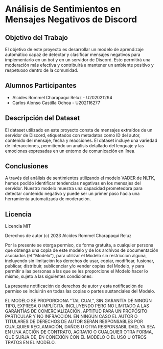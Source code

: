 # Análisis de Sentimientos en Mensajes Negativos de Discord

## Objetivo del Trabajo

El objetivo de este proyecto es desarrollar un modelo de aprendizaje automático capaz de detectar y clasificar mensajes negativos para implementarlo en un bot y en un servidor de Discord. Esto permitirá una moderación más efectiva y contribuirá a mantener un ambiente positivo y respetuoso dentro de la comunidad.

## Alumnos Participantes

- Alcides Rommel Charapaqui Reluz - U202021294
- Carlos Alonso Castilla Ochoa - U202116277

## Descripción del Dataset

El dataset utilizado en este proyecto consta de mensajes extraídos de un servidor de Discord, etiquetados con metadatos como ID del autor, contenido del mensaje, fecha y reacciones. El dataset incluye una variedad de interacciones, permitiendo un análisis detallado del lenguaje y las emociones expresadas en un entorno de comunicación en línea.

## Conclusiones

A través del análisis de sentimientos utilizando el modelo VADER de NLTK, hemos podido identificar tendencias negativas en los mensajes del servidor. Nuestro modelo muestra una capacidad prometedora para detectar contenido negativo y puede ser un primer paso hacia una herramienta automatizada de moderación.

## Licencia

Licencia MIT

Derechos de autor (c) 2023 Alcides Rommel Charapaqui Reluz

Por la presente se otorga permiso, de forma gratuita, a cualquier persona que obtenga una copia de este modelo y de los archivos de documentación asociados (el "Modelo"), para utilizar el Modelo sin restricción alguna, incluyendo sin limitación los derechos de usar, copiar, modificar, fusionar, publicar, distribuir, sublicenciar y/o vender copias del Modelo, y para permitir a las personas a las que se les proporcione el Modelo hacer lo mismo, sujeto a las siguientes condiciones:

La presente notificación de derechos de autor y esta notificación de permiso se incluirán en todas las copias o partes sustanciales del Modelo.

EL MODELO SE PROPORCIONA "TAL CUAL", SIN GARANTÍA DE NINGÚN TIPO, EXPRESA O IMPLÍCITA, INCLUYENDO PERO NO LIMITADO A LAS GARANTÍAS DE COMERCIALIZACIÓN, APTITUD PARA UN PROPÓSITO PARTICULAR Y NO INFRACCIÓN. EN NINGÚN CASO EL AUTOR O TITULARES DE DERECHOS DE AUTOR SERÁN RESPONSABLES POR CUALQUIER RECLAMACIÓN, DAÑOS U OTRA RESPONSABILIDAD, YA SEA EN UNA ACCIÓN DE CONTRATO, AGRAVIO O CUALQUIER OTRA FORMA, QUE SURJA DE, EN CONEXIÓN CON EL MODELO O EL USO U OTROS TRATOS EN EL MODELO.


